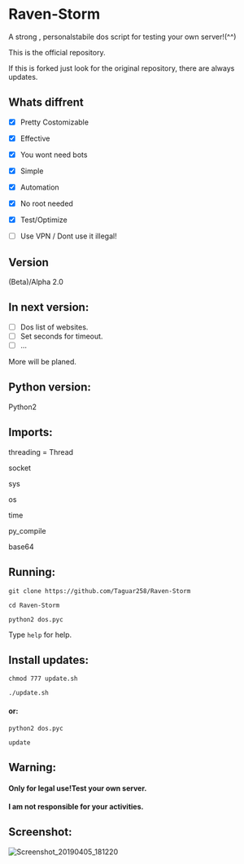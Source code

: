 # Raven-Storm
A strong , personalstabile dos script for testing your own server!(^^)

This is the official repository.

If this is forked just look for the original repository, there are always updates.

## Whats diffrent
- [x] Pretty Costomizable
- [x] Effective
- [x] You wont need bots
- [x] Simple
- [x] Automation
- [x] No root needed
- [x] Test/Optimize

- [ ] Use VPN / Dont use it illegal!

## Version
(Beta)/Alpha 2.0

## In next version:
- [ ] Dos list of websites.
- [ ] Set seconds for timeout.
- [ ] ...

More will be planed.

## Python version:
Python2

## Imports:
threading = Thread

socket

sys

os

time

py_compile

base64

## Running:
`git clone https://github.com/Taguar258/Raven-Storm`

`cd Raven-Storm`

<!--(pip2 install -r requirements.txt) if existing.-->

`python2 dos.pyc`

Type `help` for help.

## Install updates:
`chmod 777 update.sh`

`./update.sh`

#### or:


`python2 dos.pyc`

`update`

## Warning:
#### Only for legal use!Test your own server.

#### I am not responsible for your activities.

## Screenshot:

![Screenshot_20190405_181220](https://user-images.githubusercontent.com/36562445/55641522-60c65180-57ce-11e9-8c65-084edc2bfb45.jpg)


